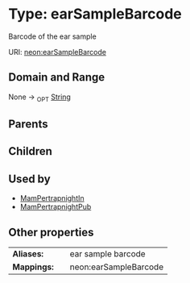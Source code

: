 
# Type: earSampleBarcode


Barcode of the ear sample

URI: [neon:earSampleBarcode](https://data.neonscience.org/earSampleBarcode)


## Domain and Range

None ->  <sub>OPT</sub> [String](types/String.md)

## Parents


## Children


## Used by

 * [MamPertrapnightIn](MamPertrapnightIn.md)
 * [MamPertrapnightPub](MamPertrapnightPub.md)

## Other properties

|  |  |  |
| --- | --- | --- |
| **Aliases:** | | ear sample barcode |
| **Mappings:** | | neon:earSampleBarcode |

